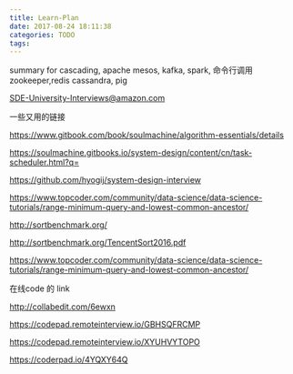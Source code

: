 ```yaml
---
title: Learn-Plan
date: 2017-08-24 18:11:38
categories: TODO
tags:
---
```

summary for cascading, 
apache mesos, kafka, spark, 命令行调用 zookeeper,redis cassandra, pig

SDE-University-Interviews@amazon.com


一些又用的链接

https://www.gitbook.com/book/soulmachine/algorithm-essentials/details

https://soulmachine.gitbooks.io/system-design/content/cn/task-scheduler.html?q=

https://github.com/hyogij/system-design-interview


https://www.topcoder.com/community/data-science/data-science-tutorials/range-minimum-query-and-lowest-common-ancestor/

http://sortbenchmark.org/

http://sortbenchmark.org/TencentSort2016.pdf

https://www.topcoder.com/community/data-science/data-science-tutorials/range-minimum-query-and-lowest-common-ancestor/

在线code 的 link

http://collabedit.com/6ewxn

https://codepad.remoteinterview.io/GBHSQFRCMP

https://codepad.remoteinterview.io/XYUHVYTOPO

https://coderpad.io/4YQXY64Q
